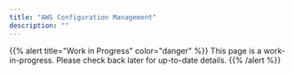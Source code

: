 ```yaml
---
title: "AWS Configuration Management"
description: ""
---
```


{{% alert title="Work in Progress" color="danger" %}}
This page is a work-in-progress. Please check back later for up-to-date details.
{{% /alert %}}

